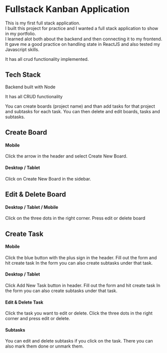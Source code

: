 # Fullstack Kanban Application

This is my first full stack application. <br/>
I built this project for practice and I wanted a full stack application to show in my portfolio.<br/>
I learned alot both about the backend and then connecting it to my frontend. <br/>
It gave me a good practice on handling state in ReactJS and also tested my Javascript skills.<br/>

It has all crud functionality implemented. <br/>

## Tech Stack

Backend built with Node

It has all CRUD functionality

You can create boards (project name) and than add tasks for that project and subtasks for each task.
You can then delete and edit boards, tasks and subtasks.

## Create Board

#### Mobile

Click the arrow in the header and select Create New Board.

#### Desktop / Tablet

Click on Create New Board in the sidebar.

## Edit & Delete Board

#### Desktop / Tablet / Mobile

Click on the three dots in the right corner. Press edit or delete board

## Create Task

#### Mobile

Click the blue button with the plus sign in the header. Fill out the form and hit create task
In the form you can also create subtasks under that task.

#### Desktop / Tablet

Click Add New Task button in header. Fill out the form and hit create task
In the form you can also create subtasks under that task.

#### Edit & Delete Task

Click the task you want to edit or delete. Click the three dots in the right corner
and press edit or delete.

#### Subtasks

You can edit and delete subtasks if you click on the task. There you can also mark them done or unmark them.
